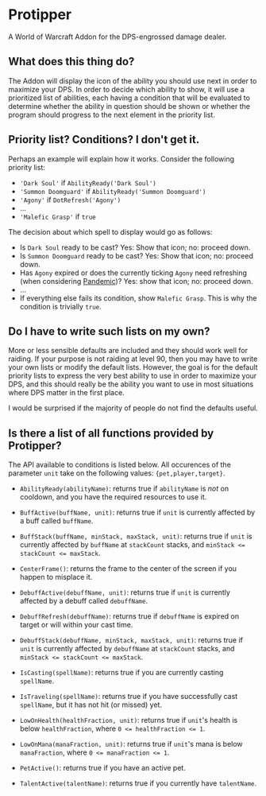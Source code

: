 Protipper
=========

A World of Warcraft Addon for the DPS-engrossed damage dealer.

What does this thing do?
----------------

The Addon will display the icon of the ability you should use next in order to
maximize your DPS. In order to decide which ability to show, it will use a
prioritized list of abilities, each having a condition that will be evaluated
to determine whether the ability in question should be shown or whether the
program should progress to the next element in the priority list.

Priority list? Conditions? I don't get it.
------------------------------------------

Perhaps an example will explain how it works. Consider the following priority
list:

* `'Dark Soul'` if `AbilityReady('Dark Soul')`
* `'Summon Doomguard'` if `AbilityReady('Summon Doomguard')`
* `'Agony'` if `DotRefresh('Agony')`
* ...
* `'Malefic Grasp'` if `true`

The decision about which spell to display would go as follows:

* Is `Dark Soul` ready to be cast? Yes: Show that icon; no: proceed down.
* Is `Summon Doomguard` ready to be cast? Yes: Show that icon; no: proceed
  down.
* Has `Agony` expired or does the currently ticking `Agony` need refreshing
  (when considering [Pandemic](http://www.wowhead.com/spell=131973))? Yes:
  show that icon; no: proceed down.
* ...
* If everything else fails its condition, show `Malefic Grasp`. This is why
  the condition is trivially `true`.

Do I have to write such lists on my own?
----------------------------------------

More or less sensible defaults are included and they should work well for
raiding. If your purpose is not raiding at level 90, then you may have to write
your own lists or modify the default lists. However, the goal is for the
default priority lists to express the very best ability to use in order to
maximize your DPS, and this should really be the ability you want to use in
most situations where DPS matter in the first place.

I would be surprised if the majority of people do not find the defaults useful.

Is there a list of all functions provided by Protipper?
-------------------------------------------------------
The API available to conditions is listed below. All occurences of the
parameter `unit` take on the following values: `{pet,player,target}`.

* `AbilityReady(abilityName)`: returns true if `abilityName` is *not* on
  cooldown, and you have the required resources to use it.

* `BuffActive(buffName, unit)`: returns true if `unit` is currently affected by
  a buff called `buffName`.

* `BuffStack(buffName, minStack, maxStack, unit)`: returns true if `unit` is
  currently affected by `buffName` at `stackCount` stacks, and
  `minStack <= stackCount <= maxStack`.

* `CenterFrame()`: returns the frame to the center of the screen if you happen
  to misplace it.

* `DebuffActive(debuffName, unit)`: returns true if `unit` is currently
  affected by a debuff called `debuffName`.

* `DebuffRefresh(debuffName)`: returns true if `debuffName` is expired on target
  or will within your cast time.

* `DebuffStack(debuffName, minStack, maxStack, unit)`: returns true if `unit` is
  currently affected by `debuffName` at `stackCount` stacks, and
  `minStack <= stackCount <= maxStack`.

* `IsCasting(spellName)`: returns true if you are currently casting
  `spellName`.

* `IsTraveling(spellName)`: returns true if you have successfully cast
  `spellName`, but it has not hit (or missed) yet.

* `LowOnHealth(healthFraction, unit)`: returns true if `unit`'s health is
  below `healthFraction`, where `0 <= healthFraction <= 1`.

* `LowOnMana(manaFraction, unit)`: returns true if `unit`'s mana is below
  `manaFraction`, where `0 <= manaFraction <= 1`.

* `PetActive()`: returns true if you have an active pet.

* `TalentActive(talentName)`: returns true if you currently have `talentName`.